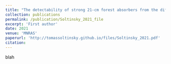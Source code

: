 ```yaml
---
title: "The detectability of strong 21-cm forest absorbers from the diffuse intergalactic medium in late reionization models"
collection: publications
permalink: /publication/Soltinsky_2021_file
excerpt: 'First author'
date: 2021
venue: 'MNRAS'
paperurl: 'http://tomassoltinsky.github.io/files/Soltinsky_2021.pdf'
citation: 
---
```


blah
